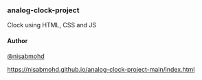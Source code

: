 ### analog-clock-project

Clock using HTML, CSS and JS

#### Author

[@nisabmohd](https://github.com/nisabmohd)

https://nisabmohd.github.io/analog-clock-project-main/index.html
